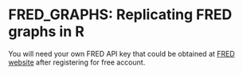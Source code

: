 # FRED_GRAPHS: Replicating FRED graphs in R

You will need your own FRED API key that could be obtained at [FRED website](https://fredhelp.stlouisfed.org/fred/account/fred-account-features/register/) after registering for free account.

